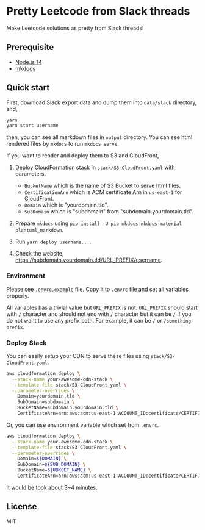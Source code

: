 # Pretty Leetcode from Slack threads

Make Leetcode solutions as pretty from Slack threads!

## Prerequisite

- [Node.js 14](https://nodejs.org/)
- [mkdocs](https://mkdocs.org/)

## Quick start

First, download Slack export data and dump them into `data/slack` directory, and,

```bash
yarn
yarn start username
```

then, you can see all markdown files in `output` directory. You can see html rendered files by `mkdocs` to run `mkdocs serve`.

If you want to render and deploy them to S3 and CloudFront,

1. Deploy CloudFormation stack in `stack/S3-CloudFront.yaml` with parameters.

   - `BucketName` which is the name of S3 Bucket to serve html files.
   - `CertificationArn` which is ACM certificate Arn in `us-east-1` for CloudFront.
   - `Domain` which is "yourdomain.tld".
   - `SubDomain` which is "subdomain" from "subdomain.yourdomain.tld".

2. Prepare `mkdocs` using `pip install -U pip mkdocs mkdocs-material plantuml_markdown`.
3. Run `yarn deploy username...`.
4. Check the website, <https://subdomain.yourdomain.tld/URL_PREFIX/username>.

### Environment

Please see [`.envrc.example`](.envrc.example) file. Copy it to `.envrc` file and set all variables properly.

All variables has a trivial value but `URL_PREFIX` is not. `URL_PREFIX` should start with `/` character and should not end with `/` character but it can be `/` if you do not want to use any prefix path. For example, it can be `/` or `/something-prefix`.

### Deploy Stack

You can easily setup your CDN to serve these files using `stack/S3-CloudFront.yaml`.

```bash
aws cloudformation deploy \
  --stack-name your-awesome-cdn-stack \
  --template-file stack/S3-CloudFront.yaml \
  --parameter-overrides \
    Domain=yourdomain.tld \
    SubDomain=subdomain \
    BucketName=subdomain.yourdomain.tld \
    CertificateArn=arn:aws:acm:us-east-1:ACCOUNT_ID:certificate/CERTIFICATE_UUID
```

Or, you can use environment variable which set from `.envrc`.

```bash
aws cloudformation deploy \
  --stack-name your-awesome-cdn-stack \
  --template-file stack/S3-CloudFront.yaml \
  --parameter-overrides \
    Domain=${DOMAIN} \
    SubDomain=${SUB_DOMAIN} \
    BucketName=${UBKCET_NAME} \
    CertificateArn=arn:aws:acm:us-east-1:ACCOUNT_ID:certificate/CERTIFICATE_UUID
```

It would be took about 3~4 minutes.

## License

MIT
